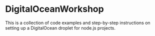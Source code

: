 # DigitalOceanWorkshop
This is a collection of code examples and step-by-step instructions on setting up a DigitalOcean droplet for node.js projects.
